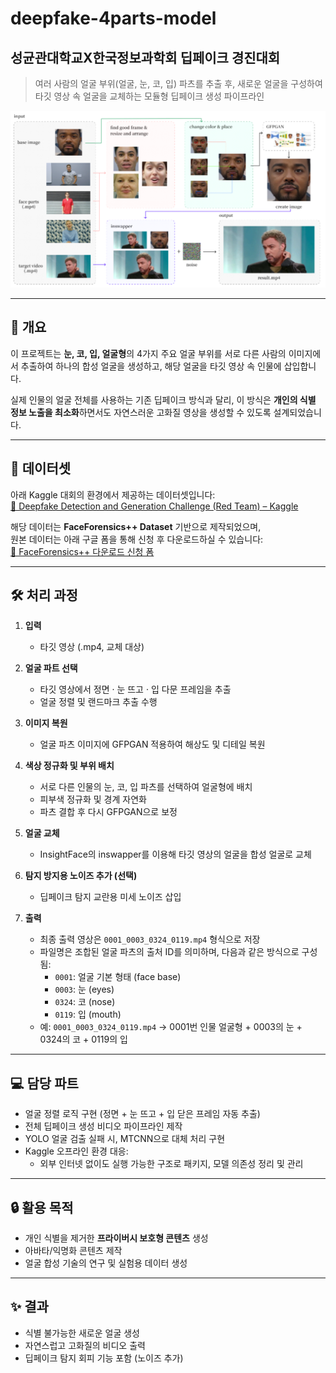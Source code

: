 # deepfake-4parts-model

## 성균관대학교X한국정보과학회 딥페이크 경진대회

> 여러 사람의 얼굴 부위(얼굴, 눈, 코, 입) 파츠를 추출 후, 새로운 얼굴을 구성하여 타깃 영상 속 얼굴을 교체하는 모듈형 딥페이크 생성 파이프라인

![Model Logic](./assets/logic.png)

---

## 📌 개요

이 프로젝트는 **눈, 코, 입, 얼굴형**의 4가지 주요 얼굴 부위를 서로 다른 사람의 이미지에서 추출하여 하나의 합성 얼굴을 생성하고, 해당 얼굴을 타깃 영상 속 인물에 삽입합니다.

실제 인물의 얼굴 전체를 사용하는 기존 딥페이크 방식과 달리, 이 방식은 **개인의 식별 정보 노출을 최소화**하면서도 자연스러운 고화질 영상을 생성할 수 있도록 설계되었습니다.

---

## 📂 데이터셋

아래 Kaggle 대회의 환경에서 제공하는 데이터셋입니다:  
[🔗 Deepfake Detection and Generation Challenge (Red Team) – Kaggle](https://www.kaggle.com/competitions/Deepfake_Detection_and_Generation_Challenge_Red_Team)

해당 데이터는 **FaceForensics++ Dataset** 기반으로 제작되었으며,  
원본 데이터는 아래 구글 폼을 통해 신청 후 다운로드하실 수 있습니다:  
[📝 FaceForensics++ 다운로드 신청 폼](https://docs.google.com/forms/d/e/1FAIpQLSdRRR3L5zAv6tQ_CKxmK4W96tAab_pfBu2EKAgQbeDVhmXagg/viewform)

---

## 🛠️ 처리 과정

1. **입력**
   - 타깃 영상 (.mp4, 교체 대상)

2. **얼굴 파트 선택**
   - 타깃 영상에서 정면 · 눈 뜨고 · 입 다문 프레임을 추출
   - 얼굴 정렬 및 랜드마크 추출 수행

3. **이미지 복원**
   - 얼굴 파츠 이미지에 GFPGAN 적용하여 해상도 및 디테일 복원

4. **색상 정규화 및 부위 배치**
   - 서로 다른 인물의 눈, 코, 입 파츠를 선택하여 얼굴형에 배치
   - 피부색 정규화 및 경계 자연화
   - 파츠 결합 후 다시 GFPGAN으로 보정

5. **얼굴 교체**
   - InsightFace의 inswapper를 이용해 타깃 영상의 얼굴을 합성 얼굴로 교체

6. **탐지 방지용 노이즈 추가 (선택)**
   - 딥페이크 탐지 교란용 미세 노이즈 삽입

7. **출력**
   - 최종 출력 영상은 `0001_0003_0324_0119.mp4` 형식으로 저장
   - 파일명은 조합된 얼굴 파츠의 출처 ID를 의미하며, 다음과 같은 방식으로 구성됨:
     - `0001`: 얼굴 기본 형태 (face base)
     - `0003`: 눈 (eyes)
     - `0324`: 코 (nose)
     - `0119`: 입 (mouth)
   - 예: `0001_0003_0324_0119.mp4` → 0001번 인물 얼굴형 + 0003의 눈 + 0324의 코 + 0119의 입

---

## 💻 담당 파트

- 얼굴 정렬 로직 구현 (정면 + 눈 뜨고 + 입 닫은 프레임 자동 추출)
- 전체 딥페이크 생성 비디오 파이프라인 제작
- YOLO 얼굴 검출 실패 시, MTCNN으로 대체 처리 구현
- Kaggle 오프라인 환경 대응:
  - 외부 인터넷 없이도 실행 가능한 구조로 패키지, 모델 의존성 정리 및 관리

---

## 🔒 활용 목적

- 개인 식별을 제거한 **프라이버시 보호형 콘텐츠** 생성
- 아바타/익명화 콘텐츠 제작
- 얼굴 합성 기술의 연구 및 실험용 데이터 생성

---

## ✨ 결과

- 식별 불가능한 새로운 얼굴 생성  
- 자연스럽고 고화질의 비디오 출력  
- 딥페이크 탐지 회피 기능 포함 (노이즈 추가)

